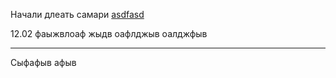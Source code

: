 Начали длеать самари
[asdfasd](www.google.com)

12.02 
фаыжвлоаф жыдв
оафлджыв оалджфыв


---
Сыфафыв афыв
